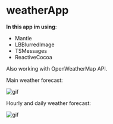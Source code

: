 # weatherApp

**In this app im using**:
- Mantle
- LBBlurredImage
- TSMessages
- ReactiveCocoa

Also working with OpenWeatherMap API. 

Main weather forecast:


![gif](https://media.giphy.com/media/KApcEgAFH1SIIdEwA2/giphy.gif)

Hourly and daily weather forecast:


![gif](https://media.giphy.com/media/YqoObaGQuYUfazGGKm/giphy.gif)

